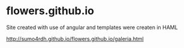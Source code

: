 # flowers.github.io

Site created with use of angular and templates were createn in HAML 

http://sumo4rdh.github.io/flowers.github.io/galeria.html
